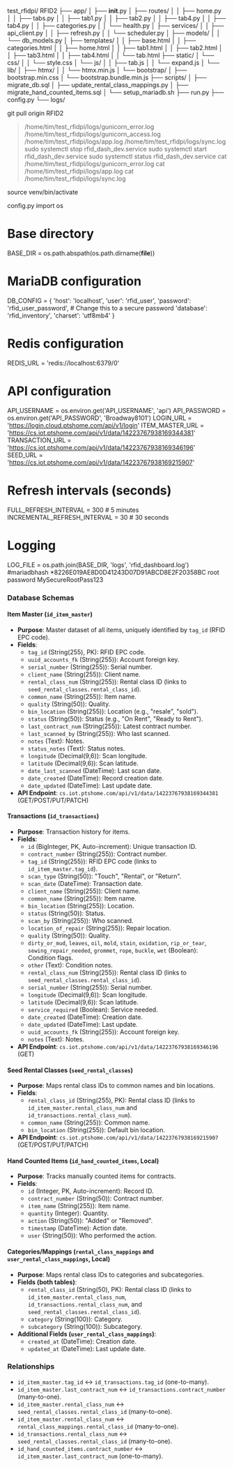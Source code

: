 test_rfidpi/ RFID2
├── app/
│   ├── __init__.py
│   ├── routes/
│   │   ├── home.py
│   │   ├── tabs.py
│   │   ├── tab1.py
│   │   ├── tab2.py
│   │   ├── tab4.py
│   │   ├── tab4.py
│   │   ├── categories.py
│   │   └── health.py
│   ├── services/
│   │   ├── api_client.py
│   │   ├── refresh.py
│   │   └── scheduler.py
│   ├── models/
│   │   └── db_models.py
│   ├── templates/
│   │   ├── base.html
│   │   ├── categories.html
│   │   ├── home.html
│   │   ├── tab1.html
│   │   ├── tab2.html
│   │   ├── tab3.html
│   │   ├── tab4.html
│   │   └── tab.html
├── static/
│   └── css/
│   │   └── style.css
│   └── js/
│   │   ├── tab.js
│   │   └── expand.js
│   └── lib/
│        ├── htmx/
│        │   └── htmx.min.js
│        └── bootstrap/
│            ├── bootstrap.min.css
│            └── bootstrap.bundle.min.js
├── scripts/
│   ├── migrate_db.sql
│   ├── update_rental_class_mappings.py
│   ├── migrate_hand_counted_items.sql
│   └── setup_mariadb.sh
├── run.py
├── config.py
└── logs/


git pull origin RFID2
> /home/tim/test_rfidpi/logs/gunicorn_error.log
> /home/tim/test_rfidpi/logs/gunicorn_access.log
> /home/tim/test_rfidpi/logs/app.log
> /home/tim/test_rfidpi/logs/sync.log
sudo systemctl stop rfid_dash_dev.service
sudo systemctl start rfid_dash_dev.service
sudo systemctl status rfid_dash_dev.service
cat /home/tim/test_rfidpi/logs/gunicorn_error.log
cat /home/tim/test_rfidpi/logs/app.log
cat /home/tim/test_rfidpi/logs/sync.log

source venv/bin/activate


config.py
import os

# Base directory
BASE_DIR = os.path.abspath(os.path.dirname(__file__))

# MariaDB configuration
DB_CONFIG = {
    'host': 'localhost',
    'user': 'rfid_user',
    'password': 'rfid_user_password',  # Change this to a secure password
    'database': 'rfid_inventory',
    'charset': 'utf8mb4'
}

# Redis configuration
REDIS_URL = 'redis://localhost:6379/0'

# API configuration
API_USERNAME = os.environ.get('API_USERNAME', 'api')
API_PASSWORD = os.environ.get('API_PASSWORD', 'Broadway8101')
LOGIN_URL = 'https://login.cloud.ptshome.com/api/v1/login'
ITEM_MASTER_URL = 'https://cs.iot.ptshome.com/api/v1/data/14223767938169344381'
TRANSACTION_URL = 'https://cs.iot.ptshome.com/api/v1/data/14223767938169346196'
SEED_URL = 'https://cs.iot.ptshome.com/api/v1/data/14223767938169215907'

# Refresh intervals (seconds)
FULL_REFRESH_INTERVAL = 300  # 5 minutes
INCREMENTAL_REFRESH_INTERVAL = 30  # 30 seconds

# Logging
LOG_FILE = os.path.join(BASE_DIR, 'logs', 'rfid_dashboard.log')
#mariadbhash   *8226E019AE8D0D41243D07D91ABCD8E2F20358BC  root password    MySecureRootPass123

### Database Schemas

#### Item Master (`id_item_master`)
- **Purpose**: Master dataset of all items, uniquely identified by `tag_id` (RFID EPC code).
- **Fields**:
  - `tag_id` (String(255), PK): RFID EPC code.
  - `uuid_accounts_fk` (String(255)): Account foreign key.
  - `serial_number` (String(255)): Serial number.
  - `client_name` (String(255)): Client name.
  - `rental_class_num` (String(255)): Rental class ID (links to `seed_rental_classes.rental_class_id`).
  - `common_name` (String(255)): Item name.
  - `quality` (String(50)): Quality.
  - `bin_location` (String(255)): Location (e.g., "resale", "sold").
  - `status` (String(50)): Status (e.g., "On Rent", "Ready to Rent").
  - `last_contract_num` (String(255)): Latest contract number.
  - `last_scanned_by` (String(255)): Who last scanned.
  - `notes` (Text): Notes.
  - `status_notes` (Text): Status notes.
  - `longitude` (Decimal(9,6)): Scan longitude.
  - `latitude` (Decimal(9,6)): Scan latitude.
  - `date_last_scanned` (DateTime): Last scan date.
  - `date_created` (DateTime): Record creation date.
  - `date_updated` (DateTime): Last update date.
- **API Endpoint**: `cs.iot.ptshome.com/api/v1/data/14223767938169344381` (GET/POST/PUT/PATCH)

#### Transactions (`id_transactions`)
- **Purpose**: Transaction history for items.
- **Fields**:
  - `id` (BigInteger, PK, Auto-increment): Unique transaction ID.
  - `contract_number` (String(255)): Contract number.
  - `tag_id` (String(255)): RFID EPC code (links to `id_item_master.tag_id`).
  - `scan_type` (String(50)): "Touch", "Rental", or "Return".
  - `scan_date` (DateTime): Transaction date.
  - `client_name` (String(255)): Client name.
  - `common_name` (String(255)): Item name.
  - `bin_location` (String(255)): Location.
  - `status` (String(50)): Status.
  - `scan_by` (String(255)): Who scanned.
  - `location_of_repair` (String(255)): Repair location.
  - `quality` (String(50)): Quality.
  - `dirty_or_mud`, `leaves`, `oil`, `mold`, `stain`, `oxidation`, `rip_or_tear`, `sewing_repair_needed`, `grommet`, `rope`, `buckle`, `wet` (Boolean): Condition flags.
  - `other` (Text): Condition notes.
  - `rental_class_num` (String(255)): Rental class ID (links to `seed_rental_classes.rental_class_id`).
  - `serial_number` (String(255)): Serial number.
  - `longitude` (Decimal(9,6)): Scan longitude.
  - `latitude` (Decimal(9,6)): Scan latitude.
  - `service_required` (Boolean): Service needed.
  - `date_created` (DateTime): Creation date.
  - `date_updated` (DateTime): Last update.
  - `uuid_accounts_fk` (String(255)): Account foreign key.
  - `notes` (Text): Notes.
- **API Endpoint**: `cs.iot.ptshome.com/api/v1/data/14223767938169346196` (GET)

#### Seed Rental Classes (`seed_rental_classes`)
- **Purpose**: Maps rental class IDs to common names and bin locations.
- **Fields**:
  - `rental_class_id` (String(255), PK): Rental class ID (links to `id_item_master.rental_class_num` and `id_transactions.rental_class_num`).
  - `common_name` (String(255)): Common name.
  - `bin_location` (String(255)): Default bin location.
- **API Endpoint**: `cs.iot.ptshome.com/api/v1/data/14223767938169215907` (GET/POST/PUT/PATCH)

#### Hand Counted Items (`id_hand_counted_items`, Local)
- **Purpose**: Tracks manually counted items for contracts.
- **Fields**:
  - `id` (Integer, PK, Auto-increment): Record ID.
  - `contract_number` (String(50)): Contract number.
  - `item_name` (String(255)): Item name.
  - `quantity` (Integer): Quantity.
  - `action` (String(50)): "Added" or "Removed".
  - `timestamp` (DateTime): Action date.
  - `user` (String(50)): Who performed the action.

#### Categories/Mappings (`rental_class_mappings` and `user_rental_class_mappings`, Local)
- **Purpose**: Maps rental class IDs to categories and subcategories.
- **Fields (both tables)**:
  - `rental_class_id` (String(50), PK): Rental class ID (links to `id_item_master.rental_class_num`, `id_transactions.rental_class_num`, and `seed_rental_classes.rental_class_id`).
  - `category` (String(100)): Category.
  - `subcategory` (String(100)): Subcategory.
- **Additional Fields (`user_rental_class_mappings`)**:
  - `created_at` (DateTime): Creation date.
  - `updated_at` (DateTime): Last update date.

### Relationships

- `id_item_master.tag_id` ↔ `id_transactions.tag_id` (one-to-many).
- `id_item_master.last_contract_num` ↔ `id_transactions.contract_number` (many-to-one).
- `id_item_master.rental_class_num` ↔ `seed_rental_classes.rental_class_id` (many-to-one).
- `id_item_master.rental_class_num` ↔ `rental_class_mappings.rental_class_id` (many-to-one).
- `id_transactions.rental_class_num` ↔ `seed_rental_classes.rental_class_id` (many-to-one).
- `id_hand_counted_items.contract_number` ↔ `id_item_master.last_contract_num` (one-to-many).